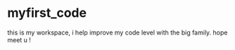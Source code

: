 # myfirst_code
this is my workspace, i help improve my code level with the big family. hope meet u !

